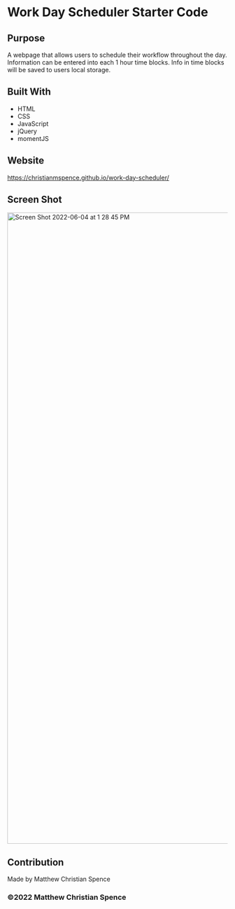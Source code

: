 # Work Day Scheduler Starter Code

## Purpose
A webpage that allows users to schedule their workflow throughout the day. Information can be entered into each 1 hour time blocks. Info in time blocks will be saved to users local storage.

## Built With
* HTML
* CSS
* JavaScript
* jQuery
* momentJS

## Website
https://christianmspence.github.io/work-day-scheduler/

## Screen Shot
<img width="1440" alt="Screen Shot 2022-06-04 at 1 28 45 PM" src="https://user-images.githubusercontent.com/103942566/172018650-edb2243a-47e6-43cb-914b-df65e7abce11.png">


## Contribution
Made by Matthew Christian Spence

### ©2022 Matthew Christian Spence 
